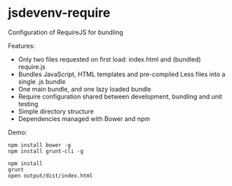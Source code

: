 jsdevenv-require
================

Configuration of RequireJS for bundling

Features:
* Only two files requested on first load: index.html and (bundled) require.js
* Bundles JavaScript, HTML templates and pre-compiled Less files into a single .js bundle
* One main bundle, and one lazy loaded bundle
* Require configuration shared between development, bundling and unit testing
* Simple directory structure
* Dependencies managed with Bower and npm

Demo:

    npm install bower -g
    npm install grunt-cli -g

    npm install
    grunt
    open output/dist/index.html
